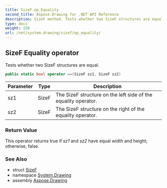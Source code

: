 ```yaml
---
title: SizeF.op_Equality
second_title: Aspose.Drawing for .NET API Reference
description: SizeF method. Tests whether two SizeF structures are equal
type: docs
weight: 150
url: /net/system.drawing/sizef/op_equality/
---
```

## SizeF Equality operator

Tests whether two SizeF structures are equal.

```csharp
public static bool operator ==(SizeF sz1, SizeF sz2)
```

| Parameter | Type | Description |
| --- | --- | --- |
| sz1 | SizeF | The SizeF structure on the left side of the equality operator. |
| sz2 | SizeF | The SizeF structure on the right of the equality operator. |

### Return Value

This operator returns true if *sz1* and *sz2* have equal width and height; otherwise, false.

### See Also

* struct [SizeF](../)
* namespace [System.Drawing](../../sizef/)
* assembly [Aspose.Drawing](../../../)


